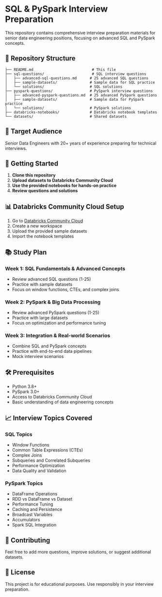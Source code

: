 # SQL & PySpark Interview Preparation

This repository contains comprehensive interview preparation materials for senior data engineering positions, focusing on advanced SQL and PySpark concepts.

## 📁 Repository Structure

```
├── README.md                           # This file
├── sql-questions/                      # SQL interview questions
│   ├── advanced-sql-questions.md      # 25 advanced SQL questions
│   ├── sample-datasets/               # Sample data for SQL practice
│   └── solutions/                     # SQL solutions
├── pyspark-questions/                 # PySpark interview questions
│   ├── advanced-pyspark-questions.md  # 25 advanced PySpark questions
│   ├── sample-datasets/               # Sample data for PySpark practice
│   └── solutions/                     # PySpark solutions
├── databricks-notebooks/              # Databricks notebook templates
└── datasets/                          # Shared datasets
```

## 🎯 Target Audience

Senior Data Engineers with 20+ years of experience preparing for technical interviews.

## 🚀 Getting Started

1. **Clone this repository**
2. **Upload datasets to Databricks Community Cloud**
3. **Use the provided notebooks for hands-on practice**
4. **Review questions and solutions**

## 📊 Databricks Community Cloud Setup

1. Go to [Databricks Community Cloud](https://community.cloud.databricks.com/)
2. Create a new workspace
3. Upload the provided sample datasets
4. Import the notebook templates

## 📚 Study Plan

### Week 1: SQL Fundamentals & Advanced Concepts
- Review advanced SQL questions (1-25)
- Practice with sample datasets
- Focus on window functions, CTEs, and complex joins

### Week 2: PySpark & Big Data Processing
- Review advanced PySpark questions (1-25)
- Practice with large datasets
- Focus on optimization and performance tuning

### Week 3: Integration & Real-world Scenarios
- Combine SQL and PySpark concepts
- Practice with end-to-end data pipelines
- Mock interview scenarios

## 🛠️ Prerequisites

- Python 3.8+
- PySpark 3.0+
- Access to Databricks Community Cloud
- Basic understanding of data engineering concepts

## 📈 Interview Topics Covered

### SQL Topics
- Window Functions
- Common Table Expressions (CTEs)
- Complex Joins
- Subqueries and Correlated Subqueries
- Performance Optimization
- Data Quality and Validation

### PySpark Topics
- DataFrame Operations
- RDD vs DataFrame vs Dataset
- Performance Tuning
- Caching and Persistence
- Broadcast Variables
- Accumulators
- Spark SQL Integration

## 🤝 Contributing

Feel free to add more questions, improve solutions, or suggest additional datasets.

## 📄 License

This project is for educational purposes. Use responsibly in your interview preparation.
